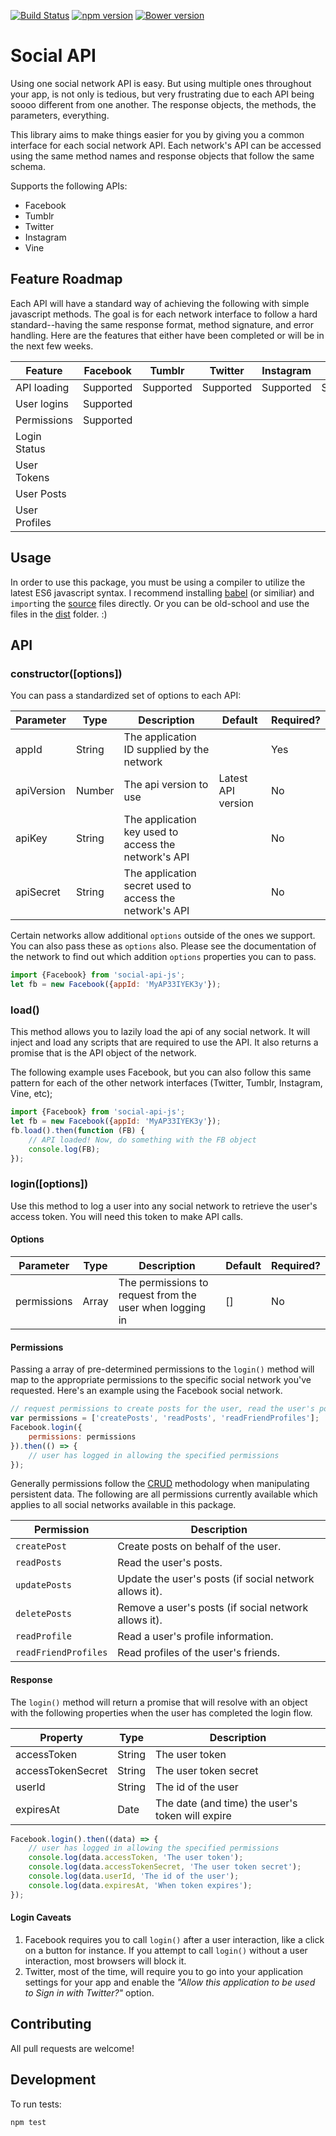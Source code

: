 [![Build Status](https://travis-ci.org/mkay581/social-api.svg?branch=master)](https://travis-ci.org/mkay581/social-api)
[![npm version](https://badge.fury.io/js/social-api-js.svg)](https://badge.fury.io/js/social-api-js)
[![Bower version](https://badge.fury.io/bo/social-api.svg)](https://badge.fury.io/bo/social-api)

# Social API

Using one social network API is easy. But using multiple ones throughout your app, is not only is tedious, but very frustrating
due to each API being soooo different from one another. The response objects, the methods, the parameters, everything.

This library aims to make things easier for you by giving you a common interface for each social network API. Each
network's API can be accessed using the same method names and response objects that follow the same schema.

Supports the following APIs:

* Facebook
* Tumblr
* Twitter
* Instagram
* Vine


## Feature Roadmap

Each API will have a standard way of achieving the following with simple javascript methods. The goal is for each network
interface to follow a hard standard--having the same response format, method signature, and error handling.
Here are the features that either have been completed or will be in the next few weeks.

| Feature | Facebook | Tumblr | Twitter | Instagram | Vine |
| --- | --- | --- | --- | --- | --- |
| API loading | Supported  | Supported | Supported | Supported | Supported |
| User logins | Supported  |  |  |  |  |  |
| Permissions | Supported  |  |  |  |  |  |
| Login Status |   |  |  |  |  |  |
| User Tokens |   |  |  |  |  |  |
| User Posts |   |  |  |  |  |  |
| User Profiles |   |  |  |  |  |  |

## Usage

In order to use this package, you must be using a compiler to utilize the latest ES6 javascript syntax.
I recommend installing [babel](https://babeljs.io/) (or similiar) and `import`ing the [source](/src) files directly.
Or you can be old-school and use the files in the [dist](/dist) folder. :)

## API

### constructor([options])

You can pass a standardized set of options to each API:

| Parameter | Type | Description | Default | Required?
|--------|--------|--------|--------|--------|
| appId | String | The application ID supplied by the network |  | Yes |
| apiVersion | Number | The api version to use | Latest API version  | No |
| apiKey | String | The application key used to access the network's API |  | No |
| apiSecret | String | The application secret used to access the network's API |  | No |

Certain networks allow additional `options` outside of the ones we support. You can also pass these as `options` also. 
Please see the documentation of the network to find out which addition `options` properties you can to pass.

```javascript
import {Facebook} from 'social-api-js';
let fb = new Facebook({appId: 'MyAP33IYEK3y'});
```

### load()

This method allows you to lazily load the api of any social network. It will inject and load any scripts that are required
to use the API. It also returns a promise that is the API object of the network.

The following example uses Facebook, but you can also follow this same pattern for each of the other
network interfaces (Twitter, Tumblr, Instagram, Vine, etc);

```javascript
import {Facebook} from 'social-api-js';
let fb = new Facebook({appId: 'MyAP33IYEK3y'});
fb.load().then(function (FB) {
    // API loaded! Now, do something with the FB object
    console.log(FB);
});
```

### login([options])

Use this method to log a user into any social network to retrieve the user's access token.
You will need this token to make API calls.

#### Options

| Parameter | Type | Description | Default | Required?
|--------|--------|--------|--------|--------|
| permissions | Array | The permissions to request from the user when logging in | [] | No |


#### Permissions

Passing a array of pre-determined permissions to the `login()` method will map to the appropriate permissions
to the specific social network you've requested. Here's an example using the Facebook social network.

```javascript
// request permissions to create posts for the user, read the user's posts, and read their connection's profiles.
var permissions = ['createPosts', 'readPosts', 'readFriendProfiles'];
Facebook.login({
    permissions: permissions
}).then(() => {
    // user has logged in allowing the specified permissions
});
```

Generally permissions follow the [CRUD](https://en.wikipedia.org/wiki/Create,_read,_update_and_delete) methodology
when manipulating persistent data. The following are all permissions currently available which applies to all social networks available in this package.

| Permission | Description |
|--------|--------|
| `createPost` | Create posts on behalf of the user. |
| `readPosts` | Read the user's posts. |
| `updatePosts` | Update the user's posts (if social network allows it). |
| `deletePosts` | Remove a user's posts (if social network allows it). |
| `readProfile` | Read a user's profile information. |
| `readFriendProfiles` | Read profiles of the user's friends. |

#### Response

The `login()` method will return a promise that will resolve with an object with the following properties 
when the user has completed the login flow.

| Property | Type | Description
|--------|--------|--------|
| accessToken | String | The user token |
| accessTokenSecret | String | The user token secret |
| userId | String | The id of the user |
| expiresAt | Date | The date (and time) the user's token will expire |

```javascript
Facebook.login().then((data) => {
    // user has logged in allowing the specified permissions
    console.log(data.accessToken, 'The user token');
    console.log(data.accessTokenSecret, 'The user token secret');
    console.log(data.userId, 'The id of the user');
    console.log(data.expiresAt, 'When token expires');
});
```

#### Login Caveats

1. Facebook requires you to call `login()` after a user interaction, like a click on a button for instance. If you
attempt to call `login()` without a user interaction, most browsers will block it.
1. Twitter, most of the time, will require you to go into your application settings for your app and
enable the *"Allow this application to be used to Sign in with Twitter?"* option.


## Contributing

All pull requests are welcome!

## Development

To run tests:

```
npm test
```
